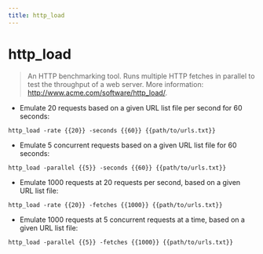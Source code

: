 ```yaml
---
title: http_load
---
```

# http_load

> An HTTP benchmarking tool.
> Runs multiple HTTP fetches in parallel to test the throughput of a web server.
> More information: <http://www.acme.com/software/http_load/>.

- Emulate 20 requests based on a given URL list file per second for 60 seconds:

`http_load -rate {{20}} -seconds {{60}} {{path/to/urls.txt}}`

- Emulate 5 concurrent requests based on a given URL list file for 60 seconds:

`http_load -parallel {{5}} -seconds {{60}} {{path/to/urls.txt}}`

- Emulate 1000 requests at 20 requests per second, based on a given URL list file:

`http_load -rate {{20}} -fetches {{1000}} {{path/to/urls.txt}}`

- Emulate 1000 requests at 5 concurrent requests at a time, based on a given URL list file:

`http_load -parallel {{5}} -fetches {{1000}} {{path/to/urls.txt}}`
